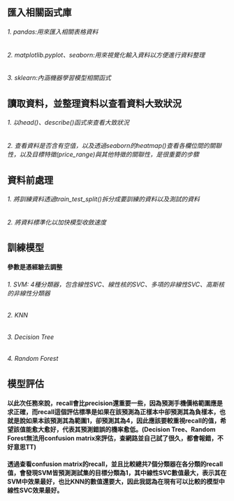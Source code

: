 ## 匯入相關函式庫 
###### 1. pandas:用來匯入相關表格資料
###### 2. matplotlib.pyplot、seaborn:用來視覺化輸入資料以方便進行資料整理
###### 3. sklearn:內涵機器學習模型相關函式
## 讀取資料，並整理資料以查看資料大致狀況
###### 1. 以head()、describe()函式來查看大致狀況
###### 2. 查看資料是否含有空值，以及透過seaborn的heatmap()查看各欄位間的關聯性，以及目標特徵(price_range)與其他特徵的關聯性，是很重要的步驟
## 資料前處理
###### 1. 將訓練資料透過train_test_split()拆分成要訓練的資料以及測試的資料
###### 2. 將資料標準化以加快模型收斂速度
## 訓練模型
#### 參數是憑經驗去調整
###### 1. SVM: 4種分類器，包含線性SVC、線性核的SVC、多項的非線性SVC、高斯核的非線性分類器
###### 2. KNN
###### 3. Decision Tree
###### 4. Random Forest
## 模型評估
#### 以此次任務來說，recall會比precision還重要一些，因為預測手機價格範圍應是求正確，而recall這個評估標準是如果在該預測為正樣本中卻預測其為負樣本，也就是說如果本該預測其為範圍1，卻預測其為4，因此應該要較重視recall的值，希望該值能愈大愈好，代表其預測錯誤的機率愈低。(Decision Tree、Random Forest無法用confusion matrix來評估，查網路並自己試了很久，都會報錯，不好意思TT)
#### 透過查看confusion matrix的recall，並且比較總共7個分類器在各分類的recall值，會發現SVM皆預測測試集的目標分類為1，其中線性SVC數值最大，表示其在SVM中效果最好，也比KNN的數值還要大，因此我認為在現有可以比較的模型中線性SVC效果最好。
